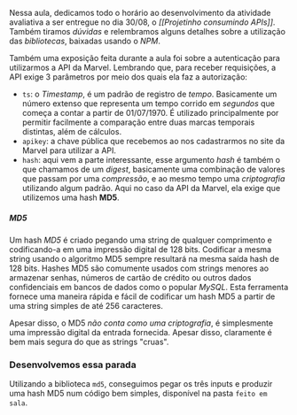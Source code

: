 Nessa aula, dedicamos todo o horário ao desenvolvimento da atividade avaliativa a ser entregue no dia 30/08, o *[[Projetinho consumindo APIs]]*. Também tiramos *dúvidas* e relembramos alguns detalhes sobre a utilização das *bibliotecas*, baixadas usando o *NPM*.

Também uma exposição feita durante a aula foi sobre a autenticação para utilizarmos a API da Marvel. Lembrando que, para receber requisições, a API exige 3 parâmetros por meio dos quais ela faz a autorização:
- `ts`:  o *Timestamp*, é um padrão de registro de *tempo*. Basicamente um número extenso que representa um tempo corrido em *segundos* que começa a contar a partir de 01/07/1970. É utilizado principalmente por permitir facilmente a comparação entre duas marcas temporais distintas, além de cálculos.
- `apikey`: a chave pública que recebemos ao nos cadastrarmos no site da Marvel para utilizar a API.
- `hash`: aqui vem a parte interessante, esse argumento *hash* é também o que chamamos de um *digest*, basicamente uma combinação de valores que passam por uma *compressão*, e ao mesmo tempo uma *criptografia* utilizando algum padrão. Aqui no caso da API da Marvel, ela exige que utilizemos uma hash **MD5**.
##### MD5
Um hash *MD5* é criado pegando uma string de qualquer comprimento e codificando-a em uma impressão digital de 128 bits. Codificar a mesma string usando o algoritmo MD5 sempre resultará na mesma saída hash de 128 bits. Hashes MD5 são comumente usados ​​com strings menores ao armazenar senhas, números de cartão de crédito ou outros dados confidenciais em bancos de dados como o popular *MySQL*. Esta ferramenta fornece uma maneira rápida e fácil de codificar um hash MD5 a partir de uma string simples de até 256 caracteres.

Apesar disso, o MD5 *não conta como uma criptografia*, é simplesmente uma impressão digital da entrada fornecida. Apesar disso, claramente é bem mais segura do que as strings "cruas".

### Desenvolvemos essa parada
Utilizando a biblioteca `md5`, conseguimos pegar os três inputs e produzir uma hash MD5 num código bem simples, disponível na pasta `feito em sala`.